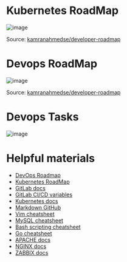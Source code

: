 # Kubernetes RoadMap

![image](https://user-images.githubusercontent.com/81821381/225781161-8e209853-89be-4a3d-a7f3-18036e117269.png)
<p align="center">

Source: [kamranahmedse/developer-roadmap](https://github.com/kamranahmedse/developer-roadmap#-devops-roadmap)

# Devops RoadMap

![image](https://user-images.githubusercontent.com/81821381/225780917-41ccf3b3-c80a-48b3-852e-82aaf4986b1c.png)
<p align="center">

Source: [kamranahmedse/developer-roadmap](https://github.com/kamranahmedse/developer-roadmap#-devops-roadmap)

# Devops Tasks

![image](https://user-images.githubusercontent.com/81821381/188335701-68886c27-65b4-468c-ad54-b86687a1da1f.png)
  
# Helpful materials
  
- [DevOps Roadmap](https://roadmap.sh/devops)
- [Kubernetes RoadMap](https://roadmap.sh/kubernetes)
- [GitLab docs](https://docs.gitlab.com/)
- [GitLab CI/CD variables](https://docs.gitlab.com/ee/ci/variables/index.html)
- [Kubernetes docs](https://kubernetes.io/docs/home/)
- [Markdown GitHub](https://github.com/GnuriaN/format-README#Ссылки)
- [Vim cheatsheet](https://devhints.io/vim)
- [MySQL cheatsheet](https://devhints.io/mysql)
- [Bash scripting cheatsheet](https://devhints.io/bash)
- [Go cheatsheet](https://devhints.io/go)
- [APACHE docs](https://httpd.apache.org/docs/2.4/)
- [NGINX docs](https://nginx.org/en/docs/)
- [ZABBIX docs](https://www.zabbix.com/ru/manuals)
